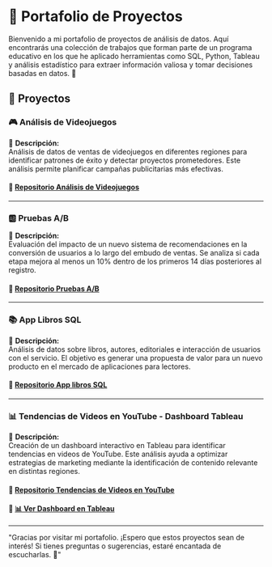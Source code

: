# 📌 Portafolio de Proyectos

Bienvenido a mi portafolio de proyectos de análisis de datos. Aquí encontrarás una colección de trabajos que forman parte de un programa educativo en los que he aplicado herramientas como SQL, Python, Tableau y análisis estadístico para extraer información valiosa y tomar decisiones basadas en datos. 🚀  

## 📂 Proyectos  

### 🎮 Análisis de Videojuegos  

📌 **Descripción:**  
Análisis de datos de ventas de videojuegos en diferentes regiones para identificar patrones de éxito y detectar proyectos prometedores. Este análisis permite planificar campañas publicitarias más efectivas.  

#### 🔗 [Repositorio Análisis de Videojuegos](https://github.com/sandrarors/Ventas_de_Videojuegos) 
---

### 🆎 Pruebas A/B   

📌 **Descripción:**  
Evaluación del impacto de un nuevo sistema de recomendaciones en la conversión de usuarios a lo largo del embudo de ventas. Se analiza si cada etapa mejora al menos un 10% dentro de los primeros 14 días posteriores al registro.  

#### 🔗 [Repositorio Pruebas A/B](https://github.com/sandrarors/Pruebas_AB) 
---

### 📚 App Libros SQL  

📌 **Descripción:**  
Análisis de datos sobre libros, autores, editoriales e interacción de usuarios con el servicio. El objetivo es generar una propuesta de valor para un nuevo producto en el mercado de aplicaciones para lectores.  

#### 🔗 [Repositorio App libros SQL](https://github.com/sandrarors/App_libros_SQL) 
---

### 📊 Tendencias de Videos en YouTube - Dashboard Tableau  

📌 **Descripción:**  
Creación de un dashboard interactivo en Tableau para identificar tendencias en videos de YouTube. Este análisis ayuda a optimizar estrategias de marketing mediante la identificación de contenido relevante en distintas regiones. 

#### 🔗 [Repositorio Tendencias de Videos en YouTube](https://github.com/sandrarors/Tendencias_videos_YouTube_dashboard_Tableau)  
#### 🔗 [📊 Ver Dashboard en Tableau](https://public.tableau.com/app/profile/sandra.romero3739/viz/Sprint12-Proyecto_17365833453630/Dashboard1)  


---

"Gracias por visitar mi portafolio. ¡Espero que estos proyectos sean de interés! Si tienes preguntas o sugerencias, estaré encantada de escucharlas. 🚀"
